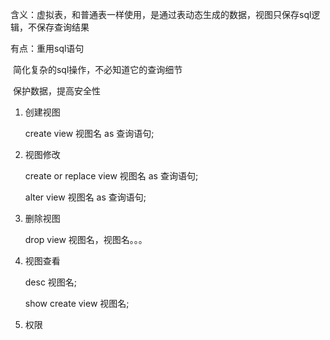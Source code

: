 含义：虚拟表，和普通表一样使用，是通过表动态生成的数据，视图只保存sql逻辑，不保存查询结果

有点：重用sql语句

​			简化复杂的sql操作，不必知道它的查询细节

​			保护数据，提高安全性



1. 创建视图

   create view 视图名 as 查询语句;

2. 视图修改

   create or replace view 视图名 as 查询语句;

   alter view 视图名 as 查询语句;

3. 删除视图

   drop view 视图名，视图名。。。

4. 视图查看

   desc 视图名;

   show create view 视图名;

5. 权限